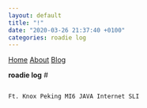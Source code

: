 ```yaml
---
layout: default
title: "!"
date: "2020-03-26 21:37:40 +0100"
categories: roadie log
---
```


<nav>
<a href="/">Home</a>
<a href="/about/">About</a>
<a href="/blog/">Blog</a>
</nav>

<strong>roadie log</strong> \# <sub>  </sub>




<code>
Ft. Knox Peking MI6 JAVA Internet SLI
</code>
